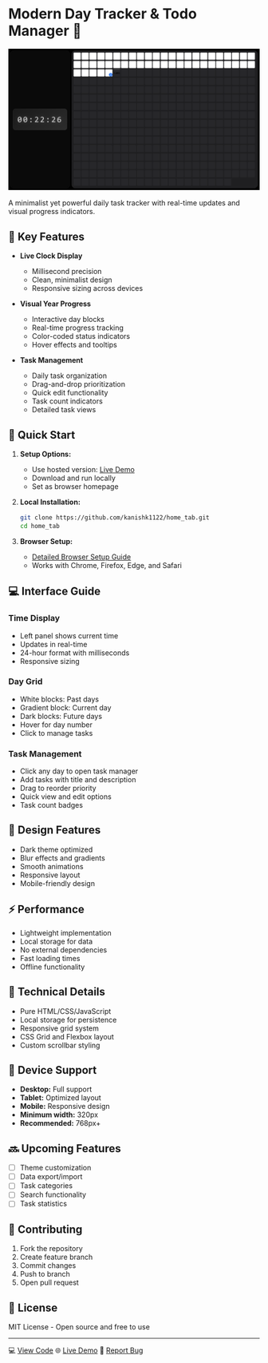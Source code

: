 # Modern Day Tracker & Todo Manager 🌟

![Day Tracker Preview](./image.png)

A minimalist yet powerful daily task tracker with real-time updates and visual progress indicators.

## 🎯 Key Features

- **Live Clock Display**

  - Millisecond precision
  - Clean, minimalist design
  - Responsive sizing across devices

- **Visual Year Progress**

  - Interactive day blocks
  - Real-time progress tracking
  - Color-coded status indicators
  - Hover effects and tooltips

- **Task Management**
  - Daily task organization
  - Drag-and-drop prioritization
  - Quick edit functionality
  - Task count indicators
  - Detailed task views

## 🚀 Quick Start

1. **Setup Options:**

   - Use hosted version: [Live Demo](https://kanishk1122.github.io/home_tab/)
   - Download and run locally
   - Set as browser homepage

2. **Local Installation:**

   ```bash
   git clone https://github.com/kanishk1122/home_tab.git
   cd home_tab
   ```

3. **Browser Setup:**
   - [Detailed Browser Setup Guide](BROWSER_SETUP.md)
   - Works with Chrome, Firefox, Edge, and Safari

## 💻 Interface Guide

### Time Display

- Left panel shows current time
- Updates in real-time
- 24-hour format with milliseconds
- Responsive sizing

### Day Grid

- White blocks: Past days
- Gradient block: Current day
- Dark blocks: Future days
- Hover for day number
- Click to manage tasks

### Task Management

- Click any day to open task manager
- Add tasks with title and description
- Drag to reorder priority
- Quick view and edit options
- Task count badges

## 🎨 Design Features

- Dark theme optimized
- Blur effects and gradients
- Smooth animations
- Responsive layout
- Mobile-friendly design

## ⚡ Performance

- Lightweight implementation
- Local storage for data
- No external dependencies
- Fast loading times
- Offline functionality

## 🔧 Technical Details

- Pure HTML/CSS/JavaScript
- Local storage for persistence
- Responsive grid system
- CSS Grid and Flexbox layout
- Custom scrollbar styling

## 📱 Device Support

- **Desktop:** Full support
- **Tablet:** Optimized layout
- **Mobile:** Responsive design
- **Minimum width:** 320px
- **Recommended:** 768px+

## 🔜 Upcoming Features

- [ ] Theme customization
- [ ] Data export/import
- [ ] Task categories
- [ ] Search functionality
- [ ] Task statistics

## 🤝 Contributing

1. Fork the repository
2. Create feature branch
3. Commit changes
4. Push to branch
5. Open pull request

## 📝 License

MIT License - Open source and free to use

---

💻 [View Code](https://github.com/kanishk1122/home_tab)
🌐 [Live Demo](https://kanishk1122.github.io/home_tab/)
🐛 [Report Bug](https://github.com/kanishk1122/home_tab/issues)
